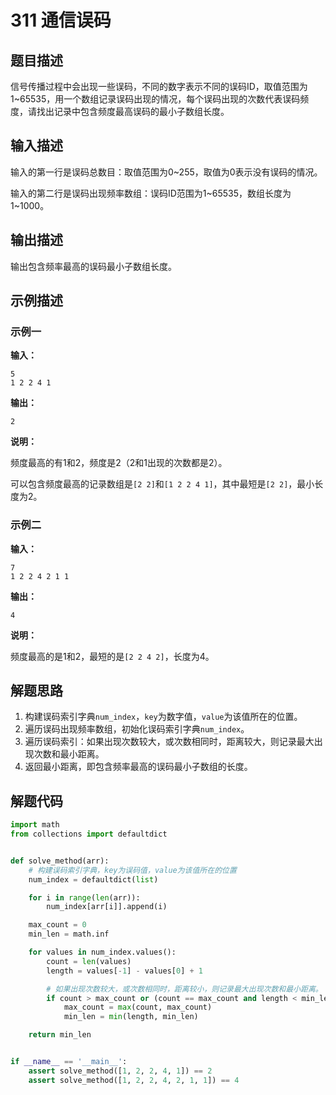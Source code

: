 # 311 通信误码

## 题目描述

信号传播过程中会出现一些误码，不同的数字表示不同的误码ID，取值范围为1\~65535，用一个数组记录误码出现的情况，每个误码出现的次数代表误码频度，请找出记录中包含频度最高误码的最小子数组长度。

## 输入描述

输入的第一行是误码总数目：取值范围为0\~255，取值为0表示没有误码的情况。

输入的第二行是误码出现频率数组：误码ID范围为1\~65535，数组长度为1\~1000。

## 输出描述

输出包含频率最高的误码最小子数组长度。

## 示例描述

### 示例一

**输入：**
```text
5 
1 2 2 4 1
```

**输出：**
```text
2
```

**说明：**  

频度最高的有1和2，频度是2（2和1出现的次数都是2）。

可以包含频度最高的记录数组是`[2 2]`和`[1 2 2 4 1]`，其中最短是`[2 2]`，最小长度为2。

### 示例二

**输入：**
```text
7 
1 2 2 4 2 1 1
```

**输出：**
```text
4
```

**说明：**  

频度最高的是1和2，最短的是`[2 2 4 2]`，长度为4。

## 解题思路

1. 构建误码索引字典`num_index`，`key`为数字值，`value`为该值所在的位置。
2. 遍历误码出现频率数组，初始化误码索引字典`num_index`。
3. 遍历误码索引：如果出现次数较大，或次数相同时，距离较大，则记录最大出现次数和最小距离。
4. 返回最小距离，即包含频率最高的误码最小子数组的长度。

## 解题代码

```python
import math
from collections import defaultdict


def solve_method(arr):
    # 构建误码索引字典，key为误码值，value为该值所在的位置
    num_index = defaultdict(list)

    for i in range(len(arr)):
        num_index[arr[i]].append(i)

    max_count = 0
    min_len = math.inf

    for values in num_index.values():
        count = len(values)
        length = values[-1] - values[0] + 1

        # 如果出现次数较大，或次数相同时，距离较小，则记录最大出现次数和最小距离。
        if count > max_count or (count == max_count and length < min_len):
            max_count = max(count, max_count)
            min_len = min(length, min_len)

    return min_len


if __name__ == '__main__':
    assert solve_method([1, 2, 2, 4, 1]) == 2
    assert solve_method([1, 2, 2, 4, 2, 1, 1]) == 4
```